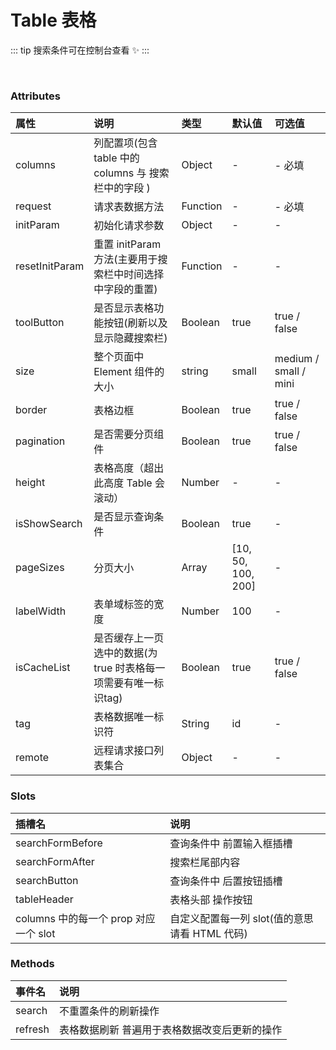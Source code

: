 # Table 表格

::: tip
搜索条件可在控制台查看 ✨
:::

<script>
import tableTemplate from './table-template.js';
export default {
  name: 'Table',
  data() {
    return {
      size:"small",
      // 如果表格需要初始化请求参数,直接定义传给 ProTable(之后每次请求都会自动带上该参数，此参数更改之后也会一直带上)
      initParam: {},
      columns: tableTemplate.columns,
      remoteList: tableTemplate.remote,
      template:tableTemplate.template
    }
  },
  methods: {
    getUserList() {
      return new Promise((resolve) => {
        setTimeout(() => {
          resolve({
            rows: [
              {
                id: '1',
                username: '侯秀英',
                gender: 1,
                age: 30,
                idCard: '05763240829223234475',
                
                createTime: '1983-10-30 20:07:53',
                status: 1,
                avatar: 'http://dummyimage.com/100x100/79f2b8&text=梁刚'
              },
              {
                id: '2',
                username: '黄博文',
                gender: 2,
                age: 22,
                idCard: '05763240829223234475',
                
                createTime: '1983-10-30 20:07:53',
                status: 2,
                avatar: 'http://dummyimage.com/100x100/79f2b8&text=梁刚'
              },
              {
                id: '3',
                username: '黄博文',
                gender: 2,
                age: 22,
                idCard: '05763240829223234475',
                
                createTime: '1983-10-30 20:07:53',
                status: 2,
                avatar: 'http://dummyimage.com/100x100/79f2b8&text=梁刚'
              },
              {
                id: '4',
                username: '黄博文',
                gender: 2,
                age: 22,
                idCard: '05763240829223234475',
                
                createTime: '1983-10-30 20:07:53',
                status: 2,
                avatar: 'http://dummyimage.com/100x100/79f2b8&text=梁刚'
              },
              {
                id: '5',
                username: '黄博文',
                gender: 2,
                age: 22,
                idCard: '05763240829223234475',
                
                createTime: '1983-10-30 20:07:53',
                status: 2,
                avatar: 'http://dummyimage.com/100x100/79f2b8&text=梁刚'
              },
              {
                id: '6',
                username: '黄博文',
                gender: 2,
                age: 22,
                idCard: '05763240829223234475',
                
                createTime: '1983-10-30 20:07:53',
                status: 2,
                avatar: 'http://dummyimage.com/100x100/79f2b8&text=梁刚'
              },
            ],
            pageNum: 1,
            pageSize: 5,
            total: 6
          })
        }, 300)
      })
    },
    resetInitParam(){
      this.initParam = {}
    },
    batchDelete(rows) {
      console.log('需要删除的对象id：', rows)
    },
    deleteAccount(row) {
      console.log('查看的对象：', row)
    }
  }
}
</script>

<style lang="scss" scope>
.aw-table {
  table {
    margin: 0;
  }
}
</style>
<br/>

<demo name="基础用法" info="基础的标签用法。" :code='template'>
  <template v-slot:container>
    <aw-table
      :columns="columns"
      :height="600"
      :request="getUserList"
      :initParam="initParam"
      :resetInitParam="resetInitParam"
      :pageSizes="[5,10, 50, 100, 200]"
      :size="size"
      :border="false"
      tag="id"
      :remote="remoteList"
      ref="ProTable"
  >
    <template slot="searchFormAfter">
      <el-form-item label="结算时间:">
         <el-date-picker
            v-model="initParam.createTime"
            value-format="yyyy-MM-dd"
            type="daterange"
            range-separator="至"
            start-placeholder="开始日期"
            end-placeholder="结束日期"
            :size="size"
          >
          </el-date-picker>
      </el-form-item>
    </template>
    <template slot="tableHeader" slot-scope="scope">
      <el-button type="primary" icon="el-icon-circle-plus-outline" :size="size">新增用户</el-button>
      <el-button type="primary" icon="el-icon-upload2" plain :size="size">批量添加用户</el-button>
      <el-button type="primary" icon="el-icon-download" plain :size="size">导出用户数据</el-button>
      <el-button
        type="danger"
        icon="el-icon-delete"
        plain
        :size="size"
        :disabled="!scope.isSelected"
        @click="batchDelete(scope)"
      >
        批量删除用户
      </el-button>
    </template>
    <template slot="gender" slot-scope="scope">
      <div>{{ scope.row.gender == '1' ? '男' : '女' }}</div>
    </template>
    <template slot="status" slot-scope="scope">
      <div>{{ scope.row.status ? '开启' : '关闭' }}</div>
    </template>
    <!-- 表格操作 -->
    <template #operation="scope">
      <el-button type="text" @click="deleteAccount(scope.row)">查看</el-button>
      <el-button type="text" @click="deleteAccount(scope.row)">删除</el-button>
    </template>
  </aw-table>
  </template>
</demo>

### Attributes

| 属性           | 说明                                                         | 类型     | 默认值             | 可选值                |
| :------------- | :----------------------------------------------------------- | :------- | :----------------- | :-------------------- |
| columns        | 列配置项(包含 table 中的 columns 与 搜索栏中的字段 )         | Object   | -                  | - 必填                |
| request        | 请求表数据方法                                               | Function | -                  | - 必填                |
| initParam      | 初始化请求参数                                               | Object   | -                  | -                     |
| resetInitParam | 重置 initParam 方法(主要用于搜索栏中时间选择中字段的重置)    | Function | -                  | -                     |
| toolButton     | 是否显示表格功能按钮(刷新以及显示隐藏搜索栏)                 | Boolean  | true               | true / false          |
| size           | 整个页面中 Element 组件的大小                                | string   | small              | medium / small / mini |
| border         | 表格边框                                                     | Boolean  | true               | true / false          |
| pagination     | 是否需要分页组件                                             | Boolean  | true               | true / false          |
| height         | 表格高度（超出此高度 Table 会滚动）                          | Number   | -                  | -                     |
| isShowSearch   | 是否显示查询条件                                             | Boolean  | true               | -                     |
| pageSizes      | 分页大小                                                     | Array    | [10, 50, 100, 200] | -                     |
| labelWidth     | 表单域标签的宽度                                             | Number   | 100                | -                     |
| isCacheList    | 是否缓存上一页选中的数据(为 true 时表格每一项需要有唯一标识tag) | Boolean  | true               | true / false          |
| tag            | 表格数据唯一标识符                                           | String   | id                 | -                     |
| remote         | 远程请求接口列表集合                                         | Object   | -                  | -                     |

### Slots

| 插槽名                                | 说明                                           |
| :------------------------------------ | :--------------------------------------------- |
| searchFormBefore                      | 查询条件中 前置输入框插槽                      |
| searchFormAfter                       | 搜索栏尾部内容                                 |
| searchButton                          | 查询条件中 后置按钮插槽                        |
| tableHeader                           | 表格头部 操作按钮                              |
| columns 中的每一个 prop 对应一个 slot | 自定义配置每一列 slot(值的意思 请看 HTML 代码) |

### Methods

| 事件名  | 说明                                          |
| :------ | :-------------------------------------------- |
| search  | 不重置条件的刷新操作                          |
| refresh | 表格数据刷新 普遍用于表格数据改变后更新的操作 |
